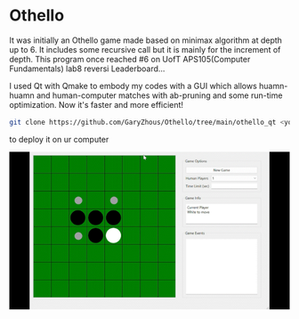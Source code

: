 # Othello
It was initially an Othello game made based on minimax algorithm at depth up to 6. It includes some recursive call but it is mainly for the increment of depth.
This program once reached #6 on UofT APS105(Computer Fundamentals) lab8 reversi Leaderboard...

I used Qt with Qmake to embody my codes with a GUI which allows huamn-huamn and human-computer matches with ab-pruning and some run-time optimization. Now it's faster and more efficient!
```sh
git clone https://github.com/GaryZhous/Othello/tree/main/othello_qt <your project file>
```

to deploy it on ur computer

![](https://github.com/GaryZhous/Othello/blob/main/othello.gif)
